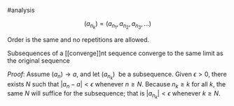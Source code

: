 
#analysis 

$$(a_{n_k}) = (a_{n_1}, a_{n_2}, a_{n_3}, ...)$$

Order is the same and no repetitions are allowed.


Subsequences of a [[converge]]nt sequence converge to the same limit as the original sequence

*Proof*: Assume $(a_n) \rightarrow a$, and let $(a_{n_k})$  be a subsequence.  Given $\epsilon > 0$, there exists $N$ such that $|a_n - a| < \epsilon$ whenever $n \geq N$.  Because $n_k \geq k$ for all $k$, the same $N$ will suffice for the subsequence; that is $|a_{n_k}| < \epsilon$ whenever $k \geq N$.
